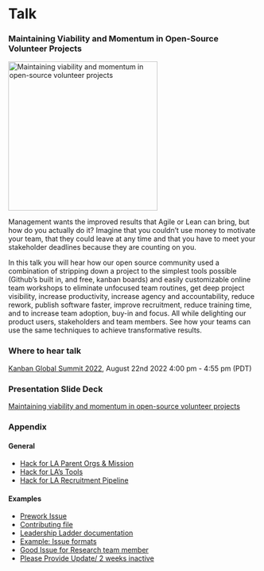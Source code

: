 # Talk

### Maintaining Viability and Momentum in Open-Source Volunteer Projects
<p><img src="https://user-images.githubusercontent.com/37763229/185417756-f6abfaf2-268f-4a41-bc13-554392ee8775.png" width=300px alt="Maintaining viability and momentum in open-source volunteer projects">
<p>Management wants the improved results that Agile or Lean can bring, but how do you actually do it? Imagine that you couldn’t use money to motivate your team, that they could leave at any time and that you have to meet your stakeholder deadlines because they are counting on you.

<p>In this talk you will hear how our open source community used a combination of stripping down a project to the simplest tools possible (Github’s built in, and free, kanban boards) and easily customizable online team workshops to eliminate unfocused team routines, get deep project visibility, increase productivity, increase agency and accountability, reduce rework, publish software faster, improve recruitment, reduce training time, and to increase team adoption, buy-in and focus. All while delighting our product users, stakeholders and team members.
See how your teams can use the same techniques to achieve transformative results.

### Where to hear talk 
[Kanban Global Summit 2022](https://register.kanbanevents.com/event/52b366e6-e669-4ebc-9da2-52f4fa47c8ba/summary), August 22nd 2022 4:00 pm - 4:55 pm (PDT)

### Presentation Slide Deck
[Maintaining viability and momentum in open-source volunteer projects](https://docs.google.com/presentation/d/1kwwOa9ByVP9BCRao6sf7QRXZBPrTbjyiKDsTY52mjfw/edit#slide=id.p)

### Appendix
#### General
- [Hack for LA Parent Orgs & Mission](https://github.com/ExperimentsInHonesty/bonnie-talks/blob/main/resources/Hack-for-LA-Parent-Org-And-Mission.md)
- [Hack for LA’s Tools](https://github.com/ExperimentsInHonesty/bonnie-talks/blob/main/resources/Hack-for-LA-Tools.md)
- [Hack for LA Recruitment Pipeline](https://github.com/ExperimentsInHonesty/bonnie-talks/blob/main/resources/Hack-for-LA-Recruitment-Pipeline.md)

#### Examples
- [Prework Issue](https://github.com/ExperimentsInHonesty/bonnie-talks/blob/main/resources/Example-Prework-Issues.md)
- [Contributing file](https://github.com/ExperimentsInHonesty/bonnie-talks/blob/main/resources/Example-Contributing.md) 
- [Leadership Ladder documentation](https://github.com/ExperimentsInHonesty/bonnie-talks/blob/main/resources/Example-Leadership-Ladder-documentation.md)
- [Example: Issue formats](https://github.com/ExperimentsInHonesty/bonnie-talks/blob/main/resources/Example-Issue-Formats.md)
- [Good Issue for Research team member](https://github.com/ExperimentsInHonesty/bonnie-talks/blob/main/resources/Example-Good-Issue-Research.md)
- [Please Provide Update/ 2 weeks inactive](https://github.com/ExperimentsInHonesty/bonnie-talks/blob/main/resources/please-provide-update.md)


  
